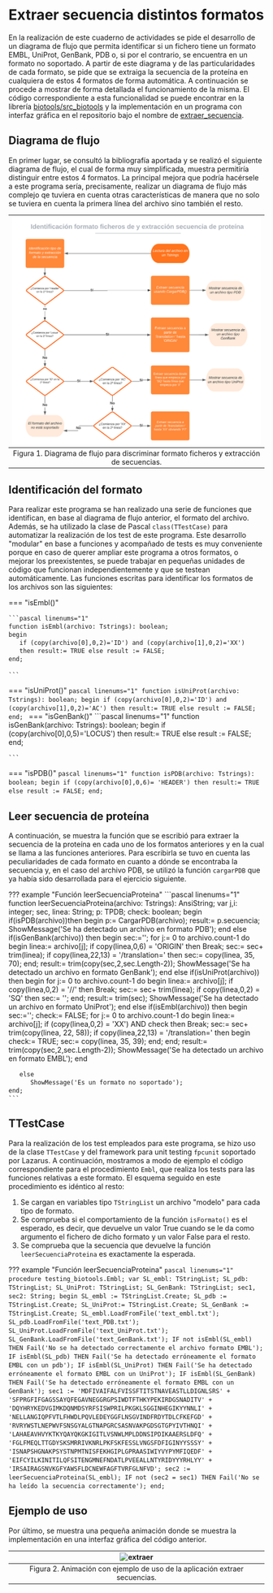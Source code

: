 # Extraer secuencia distintos formatos

En la realización de este cuaderno de actividades se pide el desarrollo de un diagrama de flujo que permita identificar si un fichero tiene un formato EMBL, UniProt, GenBank, PDB o, si por el contrario, se encuentra en un formato no soportado. A partir de este diagrama y de las particularidades de cada formato, se pide que se extraiga la secuencia de la proteína en cualquiera de estos 4 formatos de forma automática. A continuación se procede a mostrar de forma detallada el funcionamiento de la misma. El código correspondiente a esta funcionalidad se puede encontrar en la librería [biotools/src_biotools](https://github.com/currocam/biotools_hQC/blob/master/biotools/src_biotools.pas) y la implementación en un programa con interfaz gráfica en el repositorio bajo el nombre de [extraer_secuencia](https://github.com/currocam/biotools_hQC/tree/master/extraer_secuencia).

## Diagrama de flujo

En primer lugar, se consultó la bibliografía aportada y se realizó el siguiente diagrama de flujo, el cual de forma muy simplificada, muestra permitiría distinguir entre estos 4 formatos. La principal mejora que podría hacérsele a este programa sería, precisamente, realizar un diagrama de flujo más complejo qe tuviera en cuenta otras características de manera que no solo se tuviera en cuenta la primera línea del archivo sino también el resto. 

|![extraer](images/diagrama_formatos.svg)|
|:--:|
|Figura 1. Diagrama de flujo para discriminar formato ficheros y extracción de secuencias.| 


## Identificación del formato

Para realizar este programa se han realizado una serie de funciones que identifican, en base al diagrama de flujo anterior, el formato del archivo. Además, se ha utilizado la clase de Pascal `class(TTestCase)` para automatizar la realización de los test de este programa. Este desarrollo "modular" en base a funciones y acompañado de tests es muy conveniente porque en caso de querer ampliar este programa a otros formatos, o mejorar los preexistentes, se puede trabajar en pequeñas unidades de código que funcionan independientemente y que se testean automáticamente. Las funciones escritas para identificar los formatos de los archivos son las siguientes: 

=== "isEmbl()"

	```pascal linenums="1"
	function isEmbl(archivo: Tstrings): boolean;
	begin
	   if (copy(archivo[0],0,2)='ID') and (copy(archivo[1],0,2)='XX')
	   then result:= TRUE else result := FALSE;
	end;

	```
=== "isUniProt()"
	```pascal linenums="1"
	function isUniProt(archivo: Tstrings): boolean;
	begin
	   if (copy(archivo[0],0,2)='ID') and (copy(archivo[1],0,2)='AC')
	   then result:= TRUE else result := FALSE;
	end;
	```
=== "isGenBank()"
	```pascal linenums="1"
	function isGenBank(archivo: Tstrings): boolean;
	begin
	   if (copy(archivo[0],0,5)='LOCUS')
	   then result:= TRUE else result := FALSE;
	end;

	```
=== "isPDB()"
	```pascal linenums="1"
	function isPDB(archivo: Tstrings): boolean;
	begin
	   if (copy(archivo[0],0,6)= 'HEADER')
	   then result:= TRUE else result := FALSE;
	end;  
	```

## Leer secuencia de proteína

A continuación, se muestra la función que se escribió para extraer la secuencia de la proteína en cada uno de los formatos anteriores y en la cual se llama a las funciones anteriores. Para escribirla se tuvo en cuenta las peculiaridades de cada formato en cuanto a dónde se encontraba la secuencia y, en el caso del archivo PDB, se utilizó la función `cargarPDB` que ya había sido desarrollada para el ejercicio siguiente. 

??? example "Función leerSecuenciaProteina"
	```pascal linenums="1"
	function leerSecuenciaProteina(archivo: Tstrings): AnsiString;
	var
	   j,i: integer;
	   sec, linea: String;
	   p: TPDB;
	   check: boolean;
	begin
	   if(isPDB(archivo))then
	     begin
	     p:= CargarPDB(archivo);
	     result:= p.secuencia;
	     ShowMessage('Se ha detectado un archivo en formato PDB');
	   end
	else if(isGenBank(archivo)) then
	   begin
	     sec:='';
	     for j:= 0 to archivo.count-1 do
	     begin
	       linea:= archivo[j];
	       if copy(linea,0,6) = 'ORIGIN' then Break;
	       sec:= sec+ trim(linea);
	       if copy(linea,22,13) = '/translation=' then sec:= copy(linea, 35, 70);
	     end;
	     result:= trim(copy(sec,2,sec.Length-2));
	     ShowMessage('Se ha detectado un archivo en formato GenBank');
	   end
	   else if(isUniProt(archivo)) then
	     begin
		for j:= 0 to archivo.count-1 do
		begin
		  linea:= archivo[j];
		  if copy(linea,0,2) = '//' then Break;
		  sec:= sec+ trim(linea);
		  if copy(linea,0,2) = 'SQ' then sec:= '';
		end;
		result:= trim(sec);
		ShowMessage('Se ha detectado un archivo en formato UniProt');
	      end
	   else if(isEmbl(archivo)) then
	     begin
	       sec:='';
	       check:= FALSE;
	       for j:= 0 to archivo.count-1 do
	       begin
		 linea:= archivo[j];
		 if (copy(linea,0,2) = 'XX') AND check then Break;
		 sec:= sec+ trim(copy(linea, 22, 58));
		 if copy(linea,22,13) = '/translation=' then
		 begin
		   check:= TRUE;
		   sec:= copy(linea, 35, 39);
		   end;
	       end;
	       result:= trim(copy(sec,2,sec.Length-2));
	       ShowMessage('Se ha detectado un archivo en formato EMBL');
		 end
	   
	   else
	      ShowMessage('Es un formato no soportado');
	end;          
	```

## TTestCase

Para la realización de los test empleados para este programa, se hizo uso de la clase `TTestCase` y del framework para unit testing `fpcunit` soportado por Lazarus. A continuación, mostramos a modo de ejemplo el código correspondiente para el procedimiento `Embl`, que realiza los tests para las funciones relativas a este formato. El esquema seguido en este procedimiento es idéntico al resto:

1. Se cargan en variables tipo `TStringList` un archivo "modelo" para cada tipo de formato. 
2. Se comprueba si el comportamiento de la función `isFormato()` es el esperado, es decir, que devuelve un valor True cuando se le da como argumento el fichero de dicho formato y un valor False para el resto. 
3. Se comprueba que la secuencia que devuelve la función `leerSecuenciaProteina` es exactamente la esperada. 

??? example "Función leerSecuenciaProteina"
	```pascal linenums="1"
	procedure testing_biotools.Embl;
	var
	  SL_embl: TStringList;
	  SL_pdb: TStringList;
	  SL_UniProt: TStringList;
	  SL_GenBank: TStringList;
	  sec1, sec2: String;
	begin
	  SL_embl := TStringList.Create;
	  SL_pdb := TStringList.Create;
	  SL_UniProt:= TStringList.Create;
	  SL_GenBank := TStringList.Create;
	  SL_embl.LoadFromFile('text_embl.txt');
	  SL_pdb.LoadFromFile('text_PDB.txt');
	  SL_UniProt.LoadFromFile('text_UniProt.txt');
	  SL_GenBank.LoadFromFile('text_GenBank.txt');
	  IF not isEmbl(SL_embl) THEN Fail('No se ha detectado correctamente el archivo formato EMBL');
	  IF isEmbl(SL_pdb) THEN Fail('Se ha detectado erróneamente el formato EMBL con un pdb');
	  IF isEmbl(SL_UniProt) THEN Fail('Se ha detectado erróneamente el formato EMBL con un UniProt');
	  IF isEmbl(SL_GenBank) THEN Fail('Se ha detectado erróneamente el formato EMBL con un GenBank');
	  sec1 := 'MDFIVAIFALFVISSFTITSTNAVEASTLLDIGNLSRS' +
		 'SFPRGFIFGAGSSAYQFEGAVNEGGRGPSIWDTFTHKYPEKIRDGSNADITV' +
		 'DQYHRYKEDVGIMKDQNMDSYRFSISWPRILPKGKLSGGINHEGIKYYNNLI' +
		 'NELLANGIQPFVTLFHWDLPQVLEDEYGGFLNSGVINDFRDYTDLCFKEFGD' +
		 'RVRYWSTLNEPWVFSNSGYALGTNAPGRCSASNVAKPGDSGTGPYIVTHNQI' +
		 'LAHAEAVHVYKTKYQAYQKGKIGITLVSNWLMPLDDNSIPDIKAAERSLDFQ' +
		 'FGLFMEQLTTGDYSKSMRRIVKNRLPKFSKFESSLVNGSFDFIGINYYSSSY' +
		 'ISNAPSHGNAKPSYSTNPMTNISFEKHGIPLGPRAASIWIYVYPYMFIQEDF' +
		 'EIFCYILKINITILQFSITENGMNEFNDATLPVEEALLNTYRIDYYYRHLYY' +
		 'IRSAIRAGSNVKGFYAWSFLDCNEWFAGFTVRFGLNFVD';
	  sec2 := leerSecuenciaProteina(SL_embl);
	  IF not (sec2 = sec1) THEN Fail('No se ha leído la secuencia correctamente');
	end;        
	```
## Ejemplo de uso

Por último, se muestra una pequeña animación donde se muestra la implementación en una interfaz gráfica del código anterior. 

|![extraer](images/extraer_secuencia.gif)|
|:--:|
|Figura 2. Animación con ejemplo de uso de la aplicación extraer secuencias.| 


